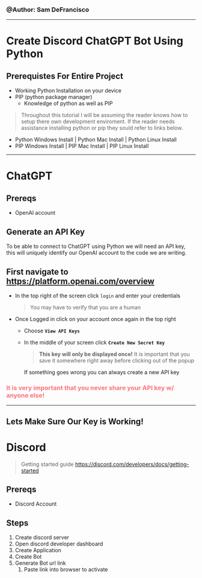 ### @Author: Sam DeFrancisco

---

# Create Discord ChatGPT Bot Using Python

## Prerequistes For Entire Project

- Working Python Installation on your device
- PIP (python package manager)
  - Knowledge of python as well as PIP

> Throughout this tutorial I will be assuming the reader knows how to setup there own development enviroment. If the reader needs assistance installing python or pip they sould refer to links below.

- Python Windows Install | Python Mac Install | Python Linux Install
- PIP Windows Install | PIP Mac Install | PIP Linux Install

---

# ChatGPT

## Prereqs

- OpenAI account

## Generate an API Key

To be able to connect to ChatGPT using Python we will need an API key, this will uniquely identify our OpenAI account to the code we are writing.

## First navigate to https://platform.openai.com/overview

- In the top right of the screen click `login` and enter your credentials
  > You may have to verify that you are a human
- Once Logged in click on your account once again in the top right

  - Choose **`View API Keys`**
  - In the middle of your screen click **`Create New Secret Key`**

    > **This key will only be displayed once!** It is important that you save it somewhere right away before clicking out of the popup

    If something goes wrong you can always create a new API key

### <span style="color: #fc727b">It is very important that you never share your API key w/ anyone else!</span>

---

## Lets Make Sure Our Key is Working!

# Discord

> Getting started guide https://discord.com/developers/docs/getting-started

## Prereqs

- Discord Account

## Steps

1. Create discord server
2. Open discord developer dashboard
3. Create Application
4. Create Bot
5. Generate Bot url link
   1. Paste link into browser to activate
